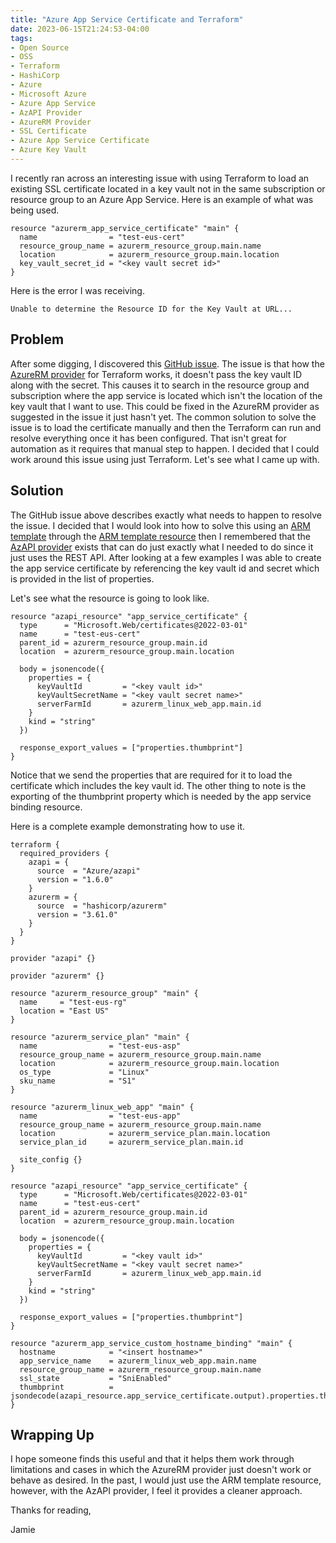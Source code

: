 ```yaml
---
title: "Azure App Service Certificate and Terraform"
date: 2023-06-15T21:24:53-04:00
tags: 
- Open Source
- OSS
- Terraform
- HashiCorp
- Azure
- Microsoft Azure
- Azure App Service
- AzAPI Provider
- AzureRM Provider
- SSL Certificate
- Azure App Service Certificate
- Azure Key Vault
---
```


I recently ran across an interesting issue with using Terraform to load an existing SSL certificate located in a key vault not in the same subscription or resource group to an Azure App Service. Here is an example of what was being used.

```HCL
resource "azurerm_app_service_certificate" "main" {
  name                = "test-eus-cert"
  resource_group_name = azurerm_resource_group.main.name
  location            = azurerm_resource_group.main.location
  key_vault_secret_id = "<key vault secret id>"
}
```

Here is the error I was receiving.

```
Unable to determine the Resource ID for the Key Vault at URL...
```

## Problem

After some digging, I discovered this [GitHub issue](https://github.com/hashicorp/terraform-provider-azurerm/issues/10824). The issue is that how the [AzureRM provider](https://registry.terraform.io/providers/hashicorp/azurerm/3.61.0) for Terraform works, it doesn't pass the key vault ID along with the secret. This causes it to search in the resource group and subscription where the app service is located which isn't the location of the key vault that I want to use. This could be fixed in the AzureRM provider as suggested in the issue it just hasn't yet. The common solution to solve the issue is to load the certificate manually and then the Terraform can run and resolve everything once it has been configured. That isn't great for automation as it requires that manual step to happen. I decided that I could work around this issue using just Terraform. Let's see what I came up with.

## Solution

The GitHub issue above describes exactly what needs to happen to resolve the issue. I decided that I would look into how to solve this using an [ARM template](https://learn.microsoft.com/en-us/azure/azure-resource-manager/templates/overview) through the [ARM template resource](https://registry.terraform.io/providers/hashicorp/azurerm/latest/docs/resources/resource_group_template_deployment) then I remembered that the [AzAPI provider](https://registry.terraform.io/providers/Azure/azapi/1.6.0) exists that can do just exactly what I needed to do since it just uses the REST API. After looking at a few examples I was able to create the app service certificate by referencing the key vault id and secret which is provided in the list of properties. 

Let's see what the resource is going to look like.

```HCL
resource "azapi_resource" "app_service_certificate" {
  type      = "Microsoft.Web/certificates@2022-03-01"
  name      = "test-eus-cert"
  parent_id = azurerm_resource_group.main.id
  location  = azurerm_resource_group.main.location
  
  body = jsonencode({
    properties = {
      keyVaultId         = "<key vault id>"
      keyVaultSecretName = "<key vault secret name>"
      serverFarmId       = azurerm_linux_web_app.main.id
    }
    kind = "string"
  })

  response_export_values = ["properties.thumbprint"]
}
```

Notice that we send the properties that are required for it to load the certificate which includes the key vault id. The other thing to note is the exporting of the thumbprint property which is needed by the app service binding resource.

Here is a complete example demonstrating how to use it.

```HCL
terraform {
  required_providers {
    azapi = {
      source  = "Azure/azapi"
      version = "1.6.0"
    }
    azurerm = {
      source  = "hashicorp/azurerm"
      version = "3.61.0"
    }
  }
}

provider "azapi" {}

provider "azurerm" {}

resource "azurerm_resource_group" "main" {
  name     = "test-eus-rg"
  location = "East US"
}

resource "azurerm_service_plan" "main" {
  name                = "test-eus-asp"
  resource_group_name = azurerm_resource_group.main.name
  location            = azurerm_resource_group.main.location
  os_type             = "Linux"
  sku_name            = "S1"
}

resource "azurerm_linux_web_app" "main" {
  name                = "test-eus-app"
  resource_group_name = azurerm_resource_group.main.name
  location            = azurerm_service_plan.main.location
  service_plan_id     = azurerm_service_plan.main.id

  site_config {}
}

resource "azapi_resource" "app_service_certificate" {
  type      = "Microsoft.Web/certificates@2022-03-01"
  name      = "test-eus-cert"
  parent_id = azurerm_resource_group.main.id
  location  = azurerm_resource_group.main.location
  
  body = jsonencode({
    properties = {
      keyVaultId         = "<key vault id>"
      keyVaultSecretName = "<key vault secret name>"
      serverFarmId       = azurerm_linux_web_app.main.id
    }
    kind = "string"
  })

  response_export_values = ["properties.thumbprint"]
}

resource "azurerm_app_service_custom_hostname_binding" "main" {
  hostname            = "<insert hostname>"
  app_service_name    = azurerm_linux_web_app.main.name
  resource_group_name = azurerm_resource_group.main.name
  ssl_state           = "SniEnabled"
  thumbprint          = jsondecode(azapi_resource.app_service_certificate.output).properties.thumbprint
}
```

## Wrapping Up

I hope someone finds this useful and that it helps them work through limitations and cases in which the AzureRM provider just doesn't work or behave as desired. In the past, I would just use the ARM template resource, however, with the AzAPI provider, I feel it provides a cleaner approach.

Thanks for reading,

Jamie